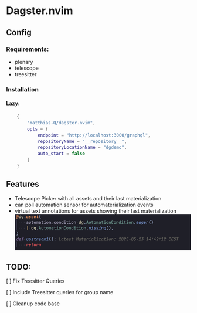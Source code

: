 # Dagster.nvim

## Config

### Requirements:

* plenary
* telescope
* treesitter

### Installation

#### Lazy:
```lua
    {
        "matthias-Q/dagster.nvim",
        opts = {
            endpoint = "http://localhost:3000/graphql",
            repositoryName = "__repository__",
            repositoryLocationName = "dgdemo",
            auto_start = false
        }
    }
```

## Features

* Telescope Picker with all assets  and their last materialization
* can poll automation sensor for automaterialization events
* virtual text annotations for assets showing their last materialization
![virtul text](./resources/virtual_text.png)


## TODO:

[ ] Fix Treesitter Queries

[ ] Include Treesitter queries for group name

[ ] Cleanup code base

